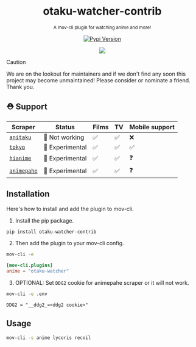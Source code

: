 <div align="center">

  # otaku-watcher-contrib
  <sub>A mov-cli plugin for watching anime and more!</sub>

  [![Pypi Version](https://img.shields.io/pypi/v/otaku-watcher?style=flat)](https://pypi.org/project/otaku-watcher)

  <img src="https://github.com/JDALab/otaku-watcher/assets/123201787/2df8d707-b472-48b3-aaa1-f6d5154c686d">

</div>

> [!CAUTION]
> We are on the lookout for maintainers and if we don't find any soon this project may become unmaintained! Please consider or nominate a friend. Thank you.

## ⛑️ Support
| Scraper | Status | Films | TV | Mobile support |
| ------- | ------ | --- | --- | ---------------------- |
| [`anitaku`](https://anitaku.bz) | 🔴 Not working | ✅ | ✅  | ❌ |
| [`tokyo`](https://www.tokyoinsider.com) | 🔵 Experimental | ✅ | ✅ | ✅ |
| [`hianime`](https://hianime.to) | 🔵 Experimental | ✅ | ✅  | ❓ |
| [`animepahe`](https://animepahe.ru) | 🔵 Experimental | ✅ | ✅  | ❓ |

## Installation
Here's how to install and add the plugin to mov-cli.

1. Install the pip package.
```sh
pip install otaku-watcher-contrib
```
2. Then add the plugin to your mov-cli config.
```sh
mov-cli -e
```
```toml
[mov-cli.plugins]
anime = "otaku-watcher"
```
3. OPTIONAL: Set `DDG2` cookie for animepahe scraper or it will not work.
```sh
mov-cli -e .env
```
```
DDG2 = "__ddg2_=<ddg2 cookie>"
```
## Usage
```sh
mov-cli -s anime lycoris recoil
```

